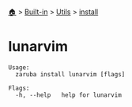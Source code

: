 <!--startTocHeader-->
[🏠](../../../README.md) > [Built-in](../../README.md) > [Utils](../README.md) > [install](README.md)
# lunarvim
<!--endTocHeader-->

```
Usage:
  zaruba install lunarvim [flags]

Flags:
  -h, --help   help for lunarvim

```

<!--startTocSubtopic-->

<!--endTocSubtopic-->